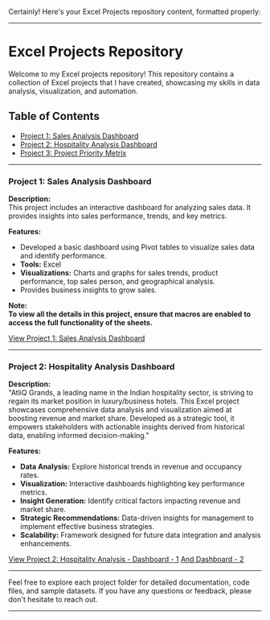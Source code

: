 Certainly! Here's your Excel Projects repository content, formatted properly:

---

# Excel Projects Repository

Welcome to my Excel projects repository! This repository contains a collection of Excel projects that I have created, showcasing my skills in data analysis, visualization, and automation.

## Table of Contents
- [Project 1: Sales Analysis Dashboard](#project-1-sales-analysis-dashboard)
- [Project 2: Hospitality Analysis Dashboard](#project-2-hospitality-analysis-dashboard)
- [Project 3: Project Priority Metrix](#project-1-hospitality-analysis-dashboard)

---

### Project 1: Sales Analysis Dashboard

**Description:**  
This project includes an interactive dashboard for analyzing sales data. It provides insights into sales performance, trends, and key metrics.

**Features:**
- Developed a basic dashboard using Pivot tables to visualize sales data and identify performance.
- **Tools:** Excel
- **Visualizations:** Charts and graphs for sales trends, product performance, top sales person, and geographical analysis.
- Provides business insights to grow sales.

**Note:**  
**To view all the details in this project, ensure that macros are enabled to access the full functionality of the sheets.**

[View Project 1: Sales Analysis Dashboard](https://github.com/DAThakur/Excel_Projects/blob/main/Dashboard.png)

---

### Project 2: Hospitality Analysis Dashboard

**Description:**  
"AtliQ Grands, a leading name in the Indian hospitality sector, is striving to regain its market position in luxury/business hotels. This Excel project showcases comprehensive data analysis and visualization aimed at boosting revenue and market share. Developed as a strategic tool, it empowers stakeholders with actionable insights derived from historical data, enabling informed decision-making."

**Features:**
- **Data Analysis:** Explore historical trends in revenue and occupancy rates.
- **Visualization:** Interactive dashboards highlighting key performance metrics.
- **Insight Generation:** Identify critical factors impacting revenue and market share.
- **Strategic Recommendations:** Data-driven insights for management to implement effective business strategies.
- **Scalability:** Framework designed for future data integration and analysis enhancements.

[View Project 2: Hospitality Analysis - Dashboard - 1](https://github.com/DAThakur/Excel_Projects/blob/main/AtliQ%20Hospitality%20Analyses%20-%20Page%201.png) 
[And Dashboard - 2](https://github.com/DAThakur/Excel_Projects/blob/main/AtliQ%20Hospitality%20Analyses%20-%20Page%202.png)

---

Feel free to explore each project folder for detailed documentation, code files, and sample datasets. If you have any questions or feedback, please don't hesitate to reach out.

---
